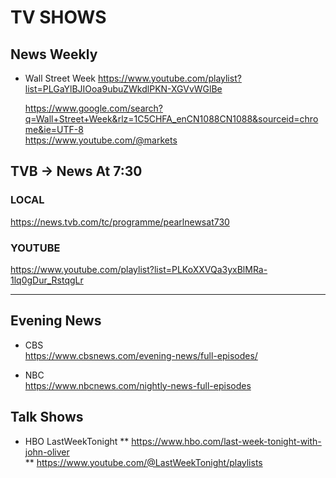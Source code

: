 # TV SHOWS



## News Weekly  
* Wall Street Week
  https://www.youtube.com/playlist?list=PLGaYlBJIOoa9ubuZWkdlPKN-XGVvWGlBe
  
  https://www.google.com/search?q=Wall+Street+Week&rlz=1C5CHFA_enCN1088CN1088&sourceid=chrome&ie=UTF-8   
  https://www.youtube.com/@markets
  
  
  





##  TVB ->  News At 7:30 

###  LOCAL
https://news.tvb.com/tc/programme/pearlnewsat730         

###  YOUTUBE
https://www.youtube.com/playlist?list=PLKoXXVQa3yxBlMRa-1lq0gDur_RstqgLr          

---

## Evening News
* CBS     
https://www.cbsnews.com/evening-news/full-episodes/

* NBC     
https://www.nbcnews.com/nightly-news-full-episodes         


## Talk Shows
*  HBO LastWeekTonight
** https://www.hbo.com/last-week-tonight-with-john-oliver       
** https://www.youtube.com/@LastWeekTonight/playlists       
